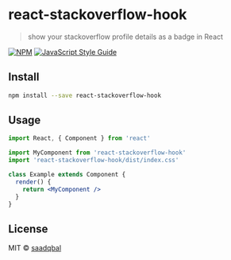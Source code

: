 # react-stackoverflow-hook

> show your stackoverflow profile details as a badge in React

[![NPM](https://img.shields.io/npm/v/react-stackoverflow-hook.svg)](https://www.npmjs.com/package/react-stackoverflow-hook) [![JavaScript Style Guide](https://img.shields.io/badge/code_style-standard-brightgreen.svg)](https://standardjs.com)

## Install

```bash
npm install --save react-stackoverflow-hook
```

## Usage

```jsx
import React, { Component } from 'react'

import MyComponent from 'react-stackoverflow-hook'
import 'react-stackoverflow-hook/dist/index.css'

class Example extends Component {
  render() {
    return <MyComponent />
  }
}
```

## License

MIT © [saadqbal](https://github.com/saadqbal)
